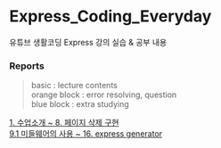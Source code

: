 # Express_Coding_Everyday
유튜브 생활코딩 Express 강의 실습 & 공부 내용

### Reports   
> basic : lecture contents  
> orange block : error resolving, question   
> blue block : extra studying  

[1. 수업소개 ~ 8. 페이지 삭제 구현](https://www.notion.so/1-8-b4d2f239e44f4407b6ecefff28f4a99f)  
[9.1 미들웨어의 사용 ~ 16. express generator](https://www.notion.so/9-1-16-express-generator-f9e0492f635f4c248d8ba99977b05f34)
